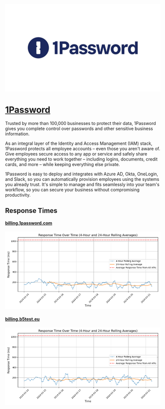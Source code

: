 [![Visit 1Password](imagePreview.jpg)](https://1password.com)

# [1Password](https://1password.com)

Trusted by more than 100,000 businesses to protect their data, 1Password gives you complete control over passwords and other sensitive business information. 

As an integral layer of the Identity and Access Management (IAM) stack, 1Password protects all employee accounts – even those you aren't aware of. Give employees secure access to any app or service and safely share everything you need to work together – including logins, documents, credit cards, and more – while keeping everything else private.

1Password is easy to deploy and integrates with Azure AD, Okta, OneLogin, and Slack, so you can automatically provision employees using the systems you already trust. It's simple to manage and fits seamlessly into your team's workflow, so you can secure your business without compromising productivity.

## Response Times

#### [billing.1password.com](https://billing.1password.com)

![billing.1password.com](response-time-charts/billing.1password.com.png)
#### [billing.b5test.eu](https://billing.b5test.eu)

![billing.b5test.eu](response-time-charts/billing.b5test.eu.png)
